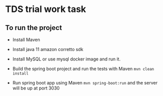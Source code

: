 # TDS trial work task

## To run the project

- Install Maven

- Install java 11 amazon corretto sdk

- Install MySQL or use mysql docker image and run it.
  
- Build the spring boot project and run the tests with Maven ```mvn clean install```

- Run spring boot app using Maven ```mvn spring-boot:run``` and the server will be up at port 3030
